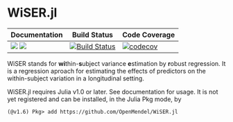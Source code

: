 # WiSER.jl

| **Documentation** | **Build Status** | **Code Coverage**  |
|-------------------|------------------|--------------------|
| [![](https://img.shields.io/badge/docs-stable-blue.svg)](https://openmendel.github.io/WiSER.jl/stable) [![](https://img.shields.io/badge/docs-dev-blue.svg)](https://openmendel.github.io/WiSER.jl/dev/) | [![Build Status](https://github.com/OpenMendel/WiSER.jl/actions/workflows/CI.yml/badge.svg)](https://github.com/OpenMendel/WiSER.jl/actions/workflows/ci.yml)  | [![codecov](https://codecov.io/gh/OpenMendel/WiSER.jl/branch/master/graph/badge.svg)](https://codecov.io/gh/OpenMendel/WiSER.jl) |  

WiSER stands for **wi**thin-**s**ubject variance **e**stimation by **r**obust regression. It is a regression aproach for estimating the effects of predictors on the within-subject variation in a longitudinal setting. 

WiSER.jl requires Julia v1.0 or later. See documentation for usage. It is not yet registered and can be installed, in the Julia Pkg mode, by
```{julia}
(@v1.6) Pkg> add https://github.com/OpenMendel/WiSER.jl
```
